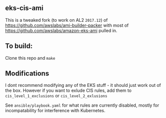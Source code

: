 ## eks-cis-ami

This is a tweaked fork (to work on AL2 `2017.12`) of https://github.com/awslabs/ami-builder-packer with most of https://github.com/awslabs/amazon-eks-ami pulled in.

## To build:

Clone this repo and `make`

## Modifications

I dont recommend modifying any of the EKS stuff - it should just work out of the box. However if you want to exlude CIS rules, add them to `cis_level_1_exclusions` or `cis_level_2_exlusions`

See `ansible/playbook.yaml` for what rules are currently disabled, mostly for incompatability for interference with Kubernetes.
